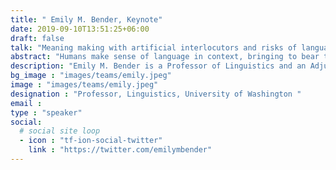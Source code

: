 ```yaml
---
title: " Emily M. Bender, Keynote"
date: 2019-09-10T13:51:25+06:00
draft: false
talk: "Meaning making with artificial interlocutors and risks of language technology"
abstract: "Humans make sense of language in context, bringing to bear their own understanding of the world including their model of their interlocutor's understanding of the world. In this talk, I will explore various potential risks that arise when we as humans bring this sense-making capacity to interactions with artificial interlocutors. That is, I will ask what happens in conversations where one party has no (or extremely limited) access to meaning and all of the interpretative work rests with the other, and briefly explore what this entails for the design of language technology."
description: "Emily M. Bender is a Professor of Linguistics and an Adjunct Professor in the School of Computer Science and the Information School at the University of Washington, where she has been on the faculty since 2003. She holds an AB in Linguistics from UC Berkeley (1995) and a PhD in Linguistics from Stanford (2001). Her research interests include multilingual grammar engineering, computational semantics, and the societal impacts of language technology. Her work includes the LinGO Grammar Matrix, an open-source starter kit for the development of broad-coverage precision grammars; data statements for natural language processing, a set of practices for documenting essential information about the characteristics of datasets; and two books which make key linguistic principles accessible to NLP practitioners: Linguistic Fundamentals for Natural Language Processing: 100 Essentials from Morphology and Syntax (2013) and Linguistic Fundamentals for Natural Language Processing II: 100 Essentials from Semantics and Pragmatics (2019, with Alex Lascarides). She is the co-author of recent influential papers such as Climbing towards NLU: On Meaning, Form, and Understanding in the Age of Data (ACL 2020) and On the Dangers of Stochastic Parrots: Can Language Models Be Too Big? 🦜 (FAcct 2021). In her public scholarship, she brings linguistic insights to lay audiences to cut through the hype about 'AI' and facilitate understanding of the actual functionality of the systems being sold under that name."
bg_image : "images/teams/emily.jpeg"
image : "images/teams/emily.jpeg"
designation : "Professor, Linguistics, University of Washington "
email : 
type : "speaker"
social:
  # social site loop
  - icon : "tf-ion-social-twitter"
    link : "https://twitter.com/emilymbender"
---
```


